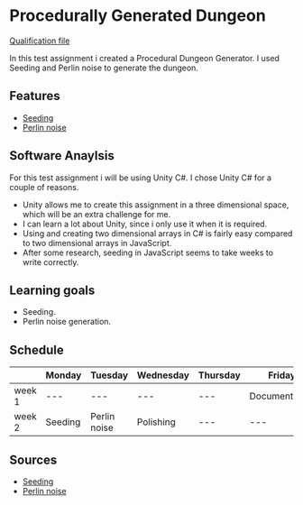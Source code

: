 # Procedurally Generated Dungeon
[Qualification file](https://drive.google.com/open?id=1TVyQebUYA6txEakMrj76kg2Z0es4XqVa)

In this test assignment i created a Procedural Dungeon Generator.
I used Seeding and Perlin noise to generate the dungeon.

## Features

- [Seeding](https://github.com/JudaHensen/TestAssignment-ProcedurallyGeneratedDungeon/tree/master/ProcedurallyGeneratedDungeon/Assets/Scripts/Seeding)
- [Perlin noise](https://github.com/JudaHensen/TestAssignment-ProcedurallyGeneratedDungeon/tree/master/ProcedurallyGeneratedDungeon/Assets/Scripts/Perlin%20noise)

## Software Anaylsis

For this test assignment i will be using Unity C#.
I chose Unity C# for a couple of reasons.
- Unity allows me to create this assignment in a three dimensional space, which will be an extra challenge for me.
- I can learn a lot about Unity, since i only use it when it is required.
- Using and creating two dimensional arrays in C# is fairly easy compared to two dimensional arrays in JavaScript.
- After some research, seeding in JavaScript seems to take weeks to write correctly.

## Learning goals

- Seeding.
- Perlin noise generation.

## Schedule

| | Monday | Tuesday | Wednesday | Thursday | Friday |
| --- | --- | --- | --- | --- | --- |
|week 1 | --- | --- | --- | --- | Documentation |
|week 2 | Seeding | Perlin noise | Polishing | --- | --- |

## Sources

- [Seeding](https://docs.unity3d.com/530/Documentation/ScriptReference/Random-seed.html)
- [Perlin noise](https://docs.unity3d.com/ScriptReference/Mathf.PerlinNoise.html)
